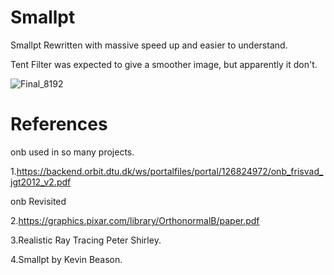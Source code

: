 # Smallpt
Smallpt Rewritten with massive speed up and easier to understand.

Tent Filter was expected to give a smoother image, but apparently it don't.

![Final_8192](https://user-images.githubusercontent.com/93391908/155454905-28e10181-f417-431a-a099-84e7ac2406d8.png)

# References
onb used in so many projects.

1.https://backend.orbit.dtu.dk/ws/portalfiles/portal/126824972/onb_frisvad_jgt2012_v2.pdf

onb Revisited

2.https://graphics.pixar.com/library/OrthonormalB/paper.pdf

3.Realistic Ray Tracing Peter Shirley.

4.Smallpt by Kevin Beason.
